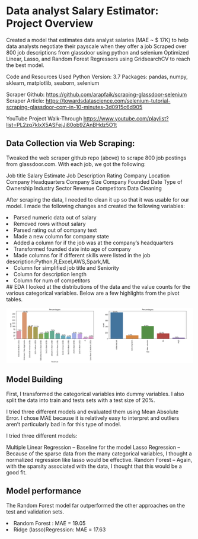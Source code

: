 
# Data analyst Salary Estimator: Project Overview
Created a model that estimates data analyst salaries (MAE ~ $ 17K) to help data analysts negotiate their payscale when they offer a job
Scraped over 800 job descriptions from glassdoor using python and selenium
Optimized Linear, Lasso, and Random Forest Regressors using GridsearchCV to reach the best model.

Code and Resources Used
Python Version: 3.7
Packages: pandas, numpy, sklearn, matplotlib, seaborn, selenium

Scraper Github: https://github.com/arapfaik/scraping-glassdoor-selenium
Scraper Article: https://towardsdatascience.com/selenium-tutorial-scraping-glassdoor-com-in-10-minutes-3d0915c6d905


YouTube Project Walk-Through
https://www.youtube.com/playlist?list=PL2zq7klxX5ASFejJj80ob9ZAnBHdz5O1t

## Data Collection via Web Scraping:
Tweaked the web scraper github repo (above) to scrape 800 job postings from glassdoor.com. With each job, we got the following:

Job title
Salary Estimate
Job Description
Rating
Company
Location
Company Headquarters
Company Size
Company Founded Date
Type of Ownership
Industry
Sector
Revenue
Competitors
Data Cleaning

After scraping the data, I needed to clean it up so that it was usable for our model. I made the following changes and created the following variables:

<li>Parsed numeric data out of salary</li>
<li>Removed rows without salary</li>
<li>Parsed rating out of company text</li>
<li>Made a new column for company state</li>
<li>Added a column for if the job was at the company’s headquarters</li>
<li>Transformed founded date into age of company</li>
<li>Made columns for if different skills were listed in the job description:Python,R,Excel,AWS,Spark,ML</li>
<li>Column for simplified job title and Seniority</li>
<li>Column for description length</li>
<li>Column for num of competitors</li>
## EDA
I looked at the distributions of the data and the value counts for the various categorical variables. Below are a few highlights from the pivot tables.

![alt text](https://github.com/waibazen/analyzing_data_analyst_jobpost_glassdoor/blob/master/eda.png "Logo Title Text 1")


## Model Building
First, I transformed the categorical variables into dummy variables. I also split the data into train and tests sets with a test size of 20%.

I tried three different models and evaluated them using Mean Absolute Error. I chose MAE because it is relatively easy to interpret and outliers aren’t particularly bad in for this type of model.

I tried three different models:

Multiple Linear Regression – Baseline for the model
Lasso Regression – Because of the sparse data from the many categorical variables, I thought a normalized regression like lasso would be effective.
Random Forest – Again, with the sparsity associated with the data, I thought that this would be a good fit.

## Model performance
The Random Forest model far outperformed the other approaches on the test and validation sets.

<li>Random Forest : MAE = 19.05</li>

<li>Ridge (lasso)Regression: MAE = 17.63</li>

